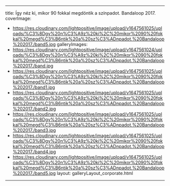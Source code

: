 
---
title: Így néz ki, mikor 90 fokkal megdöntik a színpadot. Bandaloop 2017.
coverImage:
  - https://res.cloudinary.com/lightpositive/image/upload/v1647561025/uploads/%C3%8Dgy%20n%C3%A9z%20ki%2C%20mikor%2090%20fokkal%20megd%C3%B6ntik%20a%20sz%C3%ADnpadot.%20Bandaloop%202017./band5.jpg
galleryImages:
   - https://res.cloudinary.com/lightpositive/image/upload/v1647561024/uploads/%C3%8Dgy%20n%C3%A9z%20ki%2C%20mikor%2090%20fokkal%20megd%C3%B6ntik%20a%20sz%C3%ADnpadot.%20Bandaloop%202017./band.jpg
   - https://res.cloudinary.com/lightpositive/image/upload/v1647561025/uploads/%C3%8Dgy%20n%C3%A9z%20ki%2C%20mikor%2090%20fokkal%20megd%C3%B6ntik%20a%20sz%C3%ADnpadot.%20Bandaloop%202017./band1.jpg
   - https://res.cloudinary.com/lightpositive/image/upload/v1647561025/uploads/%C3%8Dgy%20n%C3%A9z%20ki%2C%20mikor%2090%20fokkal%20megd%C3%B6ntik%20a%20sz%C3%ADnpadot.%20Bandaloop%202017./band2.jpg
   - https://res.cloudinary.com/lightpositive/image/upload/v1647561025/uploads/%C3%8Dgy%20n%C3%A9z%20ki%2C%20mikor%2090%20fokkal%20megd%C3%B6ntik%20a%20sz%C3%ADnpadot.%20Bandaloop%202017./band3.jpg
   - https://res.cloudinary.com/lightpositive/image/upload/v1647561025/uploads/%C3%8Dgy%20n%C3%A9z%20ki%2C%20mikor%2090%20fokkal%20megd%C3%B6ntik%20a%20sz%C3%ADnpadot.%20Bandaloop%202017./band4.jpg
   - https://res.cloudinary.com/lightpositive/image/upload/v1647561025/uploads/%C3%8Dgy%20n%C3%A9z%20ki%2C%20mikor%2090%20fokkal%20megd%C3%B6ntik%20a%20sz%C3%ADnpadot.%20Bandaloop%202017./band5.jpg
layout: galleryLayout_corporate.html
---
